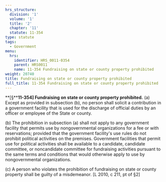 ```yaml
---
hrs_structure:
  division: '1'
  volume: '1'
  title: '2'
  chapter: '11'
  statute: 11-354
type: statute
tags:
  - Government
menu:
  hrs:
    identifier: HRS_0011-0354
    parent: HRS0011
    name: 11-354 Fundraising on state or county property prohibited
weight: 20740
title: Fundraising on state or county property prohibited
full_title: 11-354 Fundraising on state or county property prohibited
---
```

**[§****11-354] Fundraising on state or county property prohibited.** (a) Except as provided in subsection (b), no person shall solicit a contribution in a government facility that is used for the discharge of official duties by an officer or employee of the State or county.

(b) The prohibition in subsection (a) shall not apply to any government facility that permits use by nongovernmental organizations for a fee or with reservations; provided that the government facility's use rules do not prohibit political activities on the premises. Government facilities that permit use for political activities shall be available to a candidate, candidate committee, or noncandidate committee for fundraising activities pursuant to the same terms and conditions that would otherwise apply to use by nongovernmental organizations.

(c) A person who violates the prohibition of fundraising on state or county property shall be guilty of a misdemeanor. [L 2010, c 211, pt of §2]